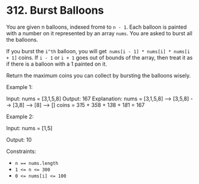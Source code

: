 # 312. Burst Balloons

You are given n balloons, indexed from`0` to `n - 1`. Each balloon is painted with a number on it represented by an array `nums`. You are asked to burst all the balloons.

If you burst the `i^th` balloon, you will get` nums[i - 1] * nums[i] * nums[i + 1]` coins. If `i - 1` or `i + 1` goes out of bounds of the array, then treat it as if there is a balloon with a 1 painted on it.

Return the maximum coins you can collect by bursting the balloons wisely.

Example 1:

Input: nums = [3,1,5,8]
Output: 167
Explanation:
nums = [3,1,5,8] --> [3,5,8] --> [3,8] --> [8] --> []
coins = 3*1*5 + 3*5*8 + 1*3*8 + 1*8*1 = 167

Example 2:

Input: nums = [1,5]

Output: 10

Constraints:

- `n == nums.length`
- `1 <= n <= 300`
- `0 <= nums[i] <= 100`
